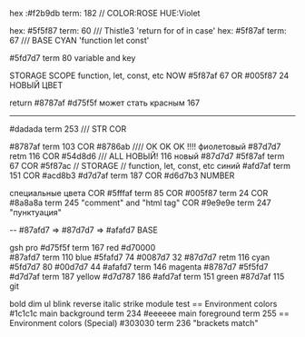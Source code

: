 hex :#f2b9db term: 182 // COLOR:ROSE HUE:Violet

hex: #5f5f87 term: 60 /// Thistle3 'return for of in case'
hex: #5f87af term: 67 /// BASE CYAN 'function let const'

#5fd7d7 term 80 variable and key

STORAGE SCOPE function, let, const, etc
NOW #5f87af 67 OR #005f87 24 НОВЫЙ ЦВЕТ

return #8787af
#d75f5f может стать красным 167

---

#dadada term 253 /// STR COR

#8787af term 103 COR #8786ab //// OK OK OK !!!! фиолетовый
#87d7d7 retm 116 COR #54d8d6 /// ALL НОВЫЙ! 116 новый #87d7d7
#5f87af term 67 COR #5f87ac // STORAGE // function, let, const, etc синий
#afd7af term 151 COR #acd8b3
#d7d7af term 187 COR #d6d7b3 NUMBER

специальные цвета
COR #5fffaf term 85 COR #005f87 term 24
COR #8a8a8a term 245 "comment" and "html tag"
COR #9e9e9e term 247 "пунктуация"

--
#87afd7 => #87d7d7 => #afafd7 BASE

gsh pro
#d75f5f term 167 red #d70000  
#87afd7 term 110 blue #5fafd7 74 #0087d7 32
#87d7d7 retm 116 cyan #5fd7d7 80 #00d7d7 44
#afafd7 term 146 magenta #8787d7 #5f5fd7
#d7d7af term 187 yellow #d7d787 186
#afd7af term 151 green #87d7af 115  
git

bold
dim
ul
blink
reverse
italic
strike
module test
== Environment colors
#1c1c1c main background term 234
#eeeeee main foreground term 255
== Environment colors (Special)
#303030 term 236 "brackets match"
